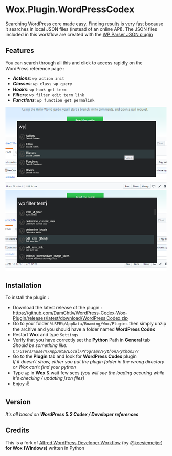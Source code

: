 Wox.Plugin.WordPressCodex
=====================

Searching WordPress core made easy. Finding results is very fast because it searches in local JSON files (instead of an online API).
The JSON files included in this workflow are created with the [WP Parser JSON plugin](https://github.com/keesiemeijer/wp-parser-json)  

Features
---------
You can search through all this and click to access rapidly on the WordPress reference page :
- ***Actions***: `wp action init`
- ***Classes***: `wp class wp query`
- ***Hooks***: `wp hook get term`
- ***Filters***: `wp filter edit term link`
- ***Functions***: `wp function get permalink`  

[![Screen 1](https://github.com/DamChtlv/WordPress-Codex-Wox-Plugin/blob/assets/Screenshots/screen1.png)](#screen1)  
[![Screen 2](https://github.com/DamChtlv/WordPress-Codex-Wox-Plugin/blob/assets/Screenshots/screen2.png)](#screen2)  

Installation
---------
To install the plugin :
- Download the latest release of the plugin : https://github.com/DamChtlv/WordPress-Codex-Wox-Plugin/releases/latest/download/WordPress.Codex.zip
- Go to your folder `%USER%/AppData/Roaming/Wox/Plugins` then simply unzip the archive and you should have a folder named **WordPress Codex**
- Restart **Wox** and type `Settings`
- Verify that you have correctly set the **Python** Path in **General** tab  
*Should be something like: `C:/Users/%user%/AppData/Local/Programs/Python/Python37/`*  
- Go to the **Plugin** tab and look for **WordPress Codex** plugin  
*If it doesn't show, either you put the plugin folder in the wrong directory or Wox can't find your python*
- Type `wp` in **Wox** & wait few secs *(you will see the loading occuring while it's checking / updating json files)*
- Enjoy ✌ 

Version
-------
*It's all based on **WordPress 5.2 Codex / Developer references***

Credits
---------
This is a fork of [Alfred WordPress Developer Workflow](https://github.com/keesiemeijer/alfred-wordpress-developer-workflow) (by [@keesiemeijer](https://github.com/keesiemeijer)) **for Wox (Windows)** written in Python
